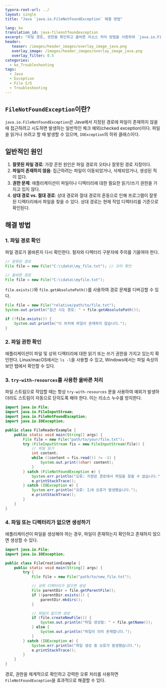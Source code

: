 ```yaml
---
typora-root-url: ../
layout: single
title: "Java `java.io.FileNotFoundException` 해결 방법"

lang: ko
translation_id: java-filenotfoundexception
excerpt: "파일 경로, 권한을 확인하고 올바른 리소스 처리 방법을 사용하여 `java.io.FileNotFoundException`을 해결하는 방법을 알아봅니다."
header:
   teaser: /images/header_images/overlay_image_java.png
   overlay_image: /images/header_images/overlay_image_java.png
   overlay_filter: 0.5
categories:
  - ko_Troubleshooting
tags:
  - Java
  - Exception
  - File I/O
  - Troubleshooting
---
```


## `FileNotFoundException`이란?

`java.io.FileNotFoundException`은 Java에서 지정된 경로에 파일이 존재하지 않을 때 접근하려고 시도하면 발생하는 일반적인 체크 예외(checked exception)이다. 파일을 읽거나 쓰려고 할 때 발생할 수 있으며, `IOException`의 하위 클래스이다.

## 일반적인 원인

1.  **잘못된 파일 경로**: 가장 흔한 원인은 파일 경로의 오타나 잘못된 경로 지정이다.
2.  **파일이 존재하지 않음**: 접근하려는 파일이 이동되었거나, 삭제되었거나, 생성된 적이 없다.
3.  **권한 문제**: 애플리케이션이 파일이나 디렉터리에 대한 필요한 읽기/쓰기 권한을 가지고 있지 않다.
4.  **상대 경로 vs. 절대 경로**: 상대 경로와 절대 경로의 혼동으로 인해 프로그램이 잘못된 디렉터리에서 파일을 찾을 수 있다. 상대 경로는 현재 작업 디렉터리를 기준으로 확인된다.

## 해결 방법

### 1. 파일 경로 확인

파일 경로가 올바른지 다시 확인한다. 철자와 디렉터리 구분자에 주의를 기울여야 한다.

```java
// 잘못된 경로
File file = new File("C:\\data\\my_file.txt"); // 오타 확인

// 올바른 경로
File file = new File("C:\\data\\myfile.txt");
```

`file.exists()`와 `file.getAbsolutePath()`를 사용하여 경로 문제를 디버깅할 수 있다.

```java
File file = new File("relative/path/to/file.txt");
System.out.println("접근 시도 경로: " + file.getAbsolutePath());

if (!file.exists()) {
    System.out.println("이 위치에 파일이 존재하지 않습니다.");
}
```

### 2. 파일 권한 확인

애플리케이션이 파일 및 상위 디렉터리에 대한 읽기 또는 쓰기 권한을 가지고 있는지 확인한다. Linux/macOS에서는 `ls -l`을 사용할 수 있고, Windows에서는 파일 속성의 보안 탭에서 확인할 수 있다.

### 3. `try-with-resources`를 사용한 올바른 처리

파일 스트림으로 작업할 때는 항상 `try-with-resources` 문을 사용하여 예외가 발생하더라도 스트림이 자동으로 닫히도록 해야 한다. 이는 리소스 누수를 방지한다.

```java
import java.io.File;
import java.io.FileInputStream;
import java.io.FileNotFoundException;
import java.io.IOException;

public class FileReaderExample {
    public static void main(String[] args) {
        File file = new File("path/to/your/file.txt");
        try (FileInputStream fis = new FileInputStream(file)) {
            // 파일 읽기
            int content;
            while ((content = fis.read()) != -1) {
                System.out.print((char) content);
            }
        } catch (FileNotFoundException e) {
            System.err.println("오류: 지정된 경로에서 파일을 찾을 수 없습니다.");
            e.printStackTrace();
        } catch (IOException e) {
            System.err.println("오류: I/O 오류가 발생했습니다.");
            e.printStackTrace();
        }
    }
}
```

### 4. 파일 또는 디렉터리가 없으면 생성하기

애플리케이션이 파일을 생성해야 하는 경우, 파일이 존재하는지 확인하고 존재하지 않으면 생성할 수 있다.

```java
import java.io.File;
import java.io.IOException;

public class FileCreationExample {
    public static void main(String[] args) {
        try {
            File file = new File("path/to/new_file.txt");

            // 상위 디렉터리가 없으면 생성
            File parentDir = file.getParentFile();
            if (!parentDir.exists()) {
                parentDir.mkdirs();
            }

            // 파일이 없으면 생성
            if (file.createNewFile()) {
                System.out.println("파일 생성됨: " + file.getName());
            } else {
                System.out.println("파일이 이미 존재합니다.");
            }
        } catch (IOException e) {
            System.err.println("파일 생성 중 오류가 발생했습니다.");
            e.printStackTrace();
        }
    }
}
```

경로, 권한을 체계적으로 확인하고 강력한 오류 처리를 사용하면 `FileNotFoundException`을 효과적으로 해결할 수 있다.
